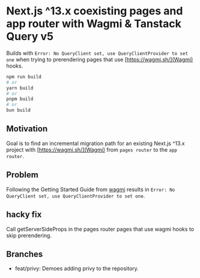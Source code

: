 
# Next.js ^13.x coexisting pages **and** app router with Wagmi & Tanstack Query v5

Builds with `Error: No QueryClient set, use QueryClientProvider to set one` when trying to prerendering pages that use  [https://wagmi.sh/](Wagmi) hooks.

```bash
npm run build
# or
yarn build
# or
pnpm build
# or
bun build
```

## Motivation

Goal is to find an incremental migration path for an existing Next.js ^13.x project with  [https://wagmi.sh/](Wagmi) from `pages router` to the `app router`.

## Problem

Following the Getting Started Guide from [wagmi](https://wagmi.sh/react/getting-started) results in `Error: No QueryClient set, use QueryClientProvider to set one`.

## hacky fix

Call getServerSideProps in the pages router pages that use wagmi hooks to skip prerendering.

## Branches

- feat/privy: Demoes adding privy to the repository.
